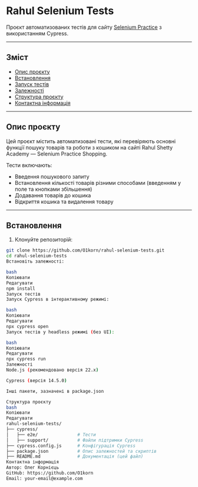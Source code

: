 # Rahul Selenium Tests

Проєкт автоматизованих тестів для сайту [Selenium Practice](https://rahulshettyacademy.com/seleniumPractise/#/) з використанням Cypress.

---

## Зміст

- [Опис проєкту](#опис-проєкту)
- [Встановлення](#встановлення)
- [Запуск тестів](#запуск-тестів)
- [Залежності](#залежності)
- [Структура проєкту](#структура-проєкту)
- [Контактна інформація](#контактна-інформація)

---

## Опис проєкту

Цей проєкт містить автоматизовані тести, які перевіряють основні функції пошуку товарів та роботи з кошиком на сайті Rahul Shetty Academy — Selenium Practice Shopping.

Тести включають:

- Введення пошукового запиту
- Встановлення кількості товарів різними способами (введенням у поле та кнопками збільшення)
- Додавання товарів до кошика
- Відкриття кошика та видалення товару

---

## Встановлення

1. Клонуйте репозиторій:

```bash
git clone https://github.com/O1korn/rahul-selenium-tests.git
cd rahul-selenium-tests
Встановіть залежності:

bash
Копіювати
Редагувати
npm install
Запуск тестів
Запуск Cypress в інтерактивному режимі:

bash
Копіювати
Редагувати
npx cypress open
Запуск тестів у headless режимі (без UI):

bash
Копіювати
Редагувати
npx cypress run
Залежності
Node.js (рекомендовано версія 22.x)

Cypress (версія 14.5.0)

Інші пакети, зазначені в package.json

Структура проєкту
bash
Копіювати
Редагувати
rahul-selenium-tests/
├── cypress/
│   ├── e2e/               # Тести
│   ├── support/           # Файли підтримки Cypress
├── cypress.config.js      # Конфігурація Cypress
├── package.json           # Опис залежностей та скриптів
├── README.md              # Документація (цей файл)
Контактна інформація
Автор: Олег Корнієць
GitHub: https://github.com/O1korn
Email: your-email@example.com

